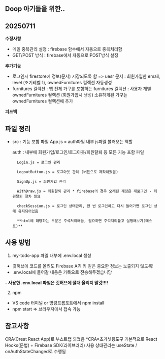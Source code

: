 ## Doop 아기들을 위한..

## 20250711
**수정사항**
- 메일 중복관리 설정 : firebase 함수에서 자동으로 중복처리함
- GET/POST 방식 : firebase에서 자동으로 POST방식 설정

**추가기능**
- 로그인시 firestore에 정보(문서) 저장되도록 함
  => uesr 문서 : 회원가입한 email, level (초기레벨 1), ownedFurnitures 컬렉션 자동생성
- furnitures 컬렉션
  : 앱 전체 가구를 포함하는 furnitures 컬렉션
  : 사용자 개별 ownedFurnitures 컬렉션 (회원가입시 생성)
  소유하게된 가구는 ownedFurnitures 컬렉션에 추가

**피드백**

## 파일 정리
- src : 기능 포함 파일
    App.js = auth파일 내부 js파일 불러오는 역할
  
    auth : 내부에 회원가입/로그인/로그아웃/회원탈퇴 등 모든 기능 포함 파일
  
        Login.js = 로그인 관리
  
        LogoutButton.js = 로그아웃 관리 (버튼으로 제작해뒀음)
  
        SignUp.js = 회원가입 관리
  
        WithDraw.js = 회원탈퇴 관리 * firebase의 경우 오래된 계정은 재로그인 - 회원탈퇴 절차 필요
  
        checkSession.js = 로그인 상태관리, 한 번 로그인하고 다시 들어가면 로그인 상태 유지되어있음
  
        **html에 해당하는 부분은 주석처리해둠, 필요하면 주석처리풀고 실행해보기(테스트)**


## 사용 방법
1) my-todo-app 파일 내부에 .env.local 생성
- 깃허브에 코드를 올려도 Firebase API 키 같은 중요한 정보는 노출되지 않도록!
- .env.local에 들어갈 내용은 카톡으로 전송해두겠습니당
  
**- 사용한 .env.local 파일은 깃허브에 절대 올리지 말것!!!!**

2) npm
- VS code 터미널 or 명령프롬포트에서 npm install
- npm start => 브라우저에서 접속 가능


## 참고사항
CRA(Creat React App)로 부스트랩 되었음  *CRA=초기셋팅도구
기본적으로 React Hooks(문법) + Firebase SDK(라이브러리) 사용
상태관리는 useState / onAuthStateChanged로 수행됨
